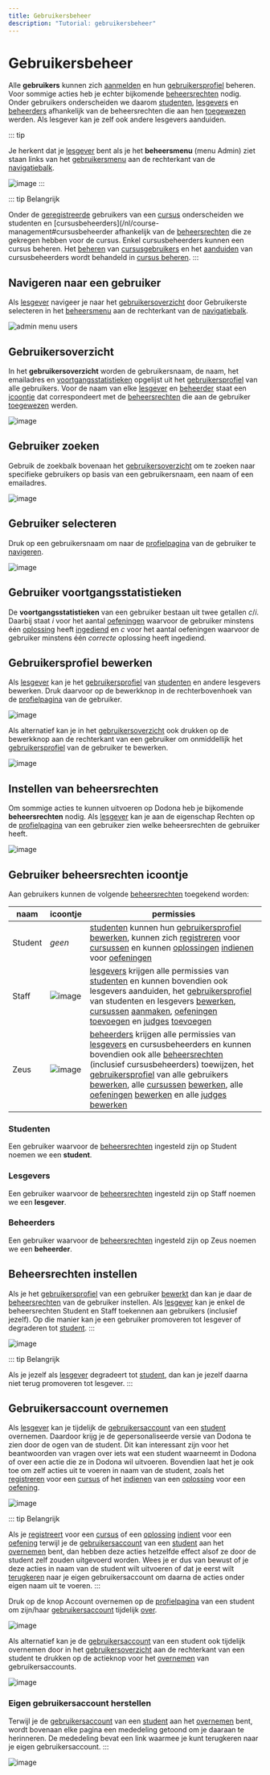 ```yaml
---
title: Gebruikersbeheer
description: "Tutorial: gebruikersbeheer"
---
```


# Gebruikersbeheer

Alle **gebruikers** kunnen zich
[aanmelden](/nl/for-students#aanmelden) en hun
[gebruikersprofiel](/nl/for-students#gebgruikersprofiel) beheren. Voor sommige acties heb je echter bijkomende
[beheersrechten](#beheersrechten) nodig.
Onder gebruikers onderscheiden we daarom
[studenten](#studenten),
[lesgevers](#lesgevers) en
[beheerders](#beheerders) afhankelijk van
de beheersrechten die aan hen
[toegewezen](#beheersrechten-instellen)
werden. Als lesgever kan je zelf ook andere lesgevers aanduiden.

::: tip

Je herkent dat je [lesgever](#lesgevers) bent als je het **beheersmenu** (menu <span class="guilabel">Admin</span>) ziet staan links van het
[gebruikersmenu](/nl/for-students#gebruikersmenu) aan de
rechterkant van de [navigatiebalk](/nl/for-students#navigatiebalk).

![image](./staff.admin_menu.nl.png)
:::

::: tip Belangrijk

Onder de [geregistreerde](/nl/for-students#cursus-registreren) gebruikers van een [cursus](/nl/course-management#cursus) onderscheiden we studenten en
[cursusbeheerders](/nl/course-management#cursusbeheerder
afhankelijk van de [beheersrechten](#beheersrechten) die ze gekregen hebben voor de cursus. Enkel
cursusbeheerders kunnen een cursus beheren. Het
[beheren](/nl/course-management#cursusgebruikers-beheren) van
[cursusgebruikers](/nl/course-management#cursusgebruiker) en
het [aanduiden](/nl/course-management#cursusbeheerders-aanduiden) van cursusbeheerders wordt behandeld in
[cursus beheren](/nl/course-management).
:::

## Navigeren naar een gebruiker

Als [lesgever](#lesgevers) navigeer je naar
het [gebruikersoverzicht](#gebruikersoverzicht) door <span class="guilabel">Gebruikers</span>te
selecteren in het [beheersmenu](#beheersmenu) aan de rechterkant van de
[navigatiebalk](/nl/for-students#navigatiabalk).

![admin menu users](./staff.admin_menu_users.nl.png)

## Gebruikersoverzicht
In het **gebruikersoverzicht** worden de gebruikersnaam, de naam, het
emailadres en
[voortgangsstatistieken](#voortgangsstatistieken) opgelijst uit het
[gebruikersprofiel](/nl/for-students#gebruikersprofiel)
van alle gebruikers. Voor de naam van elke [lesgever](#lesgevers) en [beheerder](#beheerders)
staat een
[icoontje](#gebruikers-beheersrechten-icoontje) dat correspondeert met de
[beheersrechten](#beheersrechten) die aan
de gebruiker [toegewezen](#beheersrechten-instellen) werden.

![image](./staff.users.nl.png)

## Gebruiker zoeken
Gebruik de zoekbalk bovenaan het
[gebruikersoverzicht](#gebruikersoverzicht) om te zoeken naar specifieke gebruikers op basis van een
gebruikersnaam, een naam of een emailadres.

![image](./staff.users_filtered.nl.png)

## Gebruiker selecteren
Druk op een gebruikersnaam om naar de
[profielpagina](/nl/for-students#profielpagina) van de
gebruiker te [navigeren](#gebruiker-navigeren).

![image](./staff.users_filtered_link.nl.png)

## Gebruiker voortgangsstatistieken
De **voortgangsstatistieken** van een gebruiker bestaan uit twee
getallen $c/i$. Daarbij staat $i$ voor het aantal
[oefeningen](/nl/for-students#oefening) waarvoor de
gebruiker minstens één [oplossing](/nl/for-students#oplossing) heeft [ingediend](/nl/for-students#oplossing-indienen) en $c$ voor het aantal oefeningen waarvoor de gebruiker
minstens één *correcte* oplossing heeft ingediend.


## Gebruikersprofiel bewerken


Als [lesgever](#lesgevers) kan je het
[gebruikersprofiel](/nl/for-students#gebruikersprofiel)
van [studenten](#studenten) en andere
lesgevers bewerken. Druk daarvoor op de bewerkknop in de
rechterbovenhoek van de
[profielpagina](/nl/for-students#profielpagina) van de
gebruiker.

![image](./staff.user_edit_link.nl.png)

Als alternatief kan je in het
[gebruikersoverzicht](#gebruikersoverzicht) ook drukken op de bewerkknop aan de rechterkant van een
gebruiker om onmiddellijk het
[gebruikersprofiel](/nl/for-students#gebruikersprofiel)
van de gebruiker te bewerken.

![image](./staff.users_filtered_edit_link.nl.png)

## Instellen van beheersrechten

Om sommige acties te kunnen uitvoeren op Dodona heb je bijkomende
**beheersrechten** nodig. Als [lesgever](#lesgevers) kan je aan de eigenschap <span class="guilabel">Rechten</span> op de [profielpagina](/nl/for-students#profielpagina) van een gebruiker zien welke beheersrechten de gebruiker
heeft.

![image](./staff.user_edit_permission.nl.png)

## Gebruiker beheersrechten icoontje
Aan gebruikers kunnen de volgende
[beheersrechten](#beheersrechten)
toegekend worden:

 | naam                                          | icoontje                                |permissies|
 | ----------------------------------------------|-----------------------------------------|----------|
 | <span class="guilabel">Student</span>|   *geen*|                                  [studenten](#studenten) kunnen hun [gebruikersprofiel](/nl/for-students#gebruikersprofiel) [bewerken](/nl/for-students#gebruikersprofiel-bewerken), kunnen zich [registreren](/nl/for-students#cursus-registreren) voor [cursussen](/nl/course-management#cursus) en kunnen [oplossingen](/nl/for-students#oplossing) [indienen](/nl/for-students#oplossing-indienen) voor [oefeningen](/nl/for-students#oefening)|
 |<span class="guilabel">Staff</span>|     ![image](../../../images/role_icons/staff.png)|   [lesgevers](#lesgevers) krijgen alle permissies van [studenten](#studenten) en kunnen bovendien ook lesgevers aanduiden, het [gebruikersprofiel](/nl/for-students#gebruikersprofiel) van studenten en lesgevers [bewerken](/nl/for-students#gebruikersprofiel-bewerken), [cursussen](/nl/course-management#cursus) [aanmaken](/nl/course-management#cursus-aanmaken), [oefeningen](/nl/for-students#oefening) [toevoegen](/nl/course-management#oefening-toevoegen) en [judges](/nl/for-students#judge) [toevoegen](/nl/creating-a-judge)|
 |<span class="guilabel">Zeus</span>|      ![image](../../../images/role_icons/zeus.png)|    [beheerders](#beheerders) krijgen alle permissies van [lesgevers](#lesgevers) en cursusbeheerders en kunnen bovendien ook alle [beheersrechten](#beheersrechten) (inclusief cursusbeheerders) toewijzen, het [gebruikersprofiel](/nl/for-students#gebruikersprofiel) van alle gebruikers [bewerken](/nl/for-students#gebruikersprofiel-bewerken), alle [cursussen](/nl/course-management#cursus) [bewerken](/nl/course-management#cursus-bewerken), alle [oefeningen](/nl/for-students#oefening) [bewerken](/nl/course-management#oefening-bewerken) en alle [judges](/nl/for-students#judge) [bewerken](/nl/judges#judge-bewerken)

### Studenten
Een gebruiker waarvoor de
[beheersrechten](#beheersrechten)
ingesteld zijn op <span class="guilabel">Student</span> noemen we
een **student**. 
### Lesgevers
Een gebruiker waarvoor de [beheersrechten](#beheersrechten) ingesteld zijn
op <span class="guilabel">Staff</span> noemen we een
**lesgever**.
### Beheerders
Een gebruiker waarvoor de [beheersrechten](#beheersrechten) ingesteld zijn
op <span class="guilabel">Zeus</span> noemen we een
**beheerder**.

## Beheersrechten instellen
Als je het [gebruikersprofiel](/nl/for-students#gebruikersprofiel) van een gebruiker
[bewerkt](/nl/for-students#gebruikersprofiel-bewerken) dan
kan je daar de [beheersrechten](#beheersrechten) van de gebruiker instellen. Als
[lesgever](#lesgevers) kan je enkel de
beheersrechten <span class="guilabel">Student</span> en
<span class="guilabel">Staff</span> toekennen aan gebruikers
(inclusief jezelf). Op die manier kan je een gebruiker promoveren tot
lesgever of degraderen tot [student](#studenten).
:::

![image](./staff.user_edit_permission.nl.png)

::: tip Belangrijk

Als je jezelf als [lesgever](#lesgevers)
degradeert tot [student](#studenten), dan
kan je jezelf daarna niet terug promoveren tot lesgever.
:::

## Gebruikersaccount overnemen

Als [lesgever](#lesgevers) kan je tijdelijk
de [gebruikersaccount](/nl/for-students#gebruikersaccount)
van een [student](#studenten) overnemen.
Daardoor krijg je de gepersonaliseerde versie van Dodona te zien door de
ogen van de student. Dit kan interessant zijn voor het beantwoorden van
vragen over iets wat een student waarneemt in Dodona of over een actie
die ze in Dodona wil uitvoeren. Bovendien laat het je ook toe om zelf
acties uit te voeren in naam van de student, zoals het
[registreren](/nl/for-students#cursus-registreren) voor
een [cursus](/nl/course-management#cursus) of het
[indienen](/nl/for-students#oplossing-indienen) van een
[oplossing](/nl/for-students#oplossing) voor een
[oefening](/nl/for-students#oefening).

![image](./staff.impersonating.nl.png)

::: tip Belangrijk

Als je [registreert](/nl/for-students#cursus-registreren)
voor een [cursus](/nl/course-management#cursus) of een
[oplossing](/nl/for-students#oplossing)
[indient](/nl/for-students#oplossing-indienen) voor een
[oefening](/nl/for-students#oefening) terwijl je de
[gebruikersaccount](/nl/for-students#gebruikersaccount)
van een [student](#studenten) aan het
[overnemen](#gebruikersaccount-overnemen)
bent, dan hebben deze acties hetzelfde effect alsof ze door de student
zelf zouden uitgevoerd worden. Wees je er dus van bewust of je deze
acties in naam van de student wilt uitvoeren of dat je eerst wilt
[terugkeren](#eigen-gebruikersaccount-herstellen) naar je eigen gebruikersaccount om daarna de acties onder
eigen naam uit te voeren.
:::

Druk op de knop <span class="guilabel">Account overnemen</span>
op de [profielpagina](/nl/for-students#profielpagina) van
een student om zijn/haar
[gebruikersaccount](/nl/for-students#gebruikersaccount)
tijdelijk
[over](#gebruikersaccount-overnemen).

![image](./staff.user_impersonate_link.nl.png)

Als alternatief kan je de
[gebruikersaccount](/nl/for-students#gebruikersaccount)
van een student ook tijdelijk overnemen door in het
[gebruikersoverzicht](#gebruikersoverzicht) aan de rechterkant van een student te drukken op de
actieknop voor het
[overnemen](#gebruikersaccount-overnemen)
van gebruikersaccounts.

![image](./staff.users_filtered_impersonate_link.nl.png)

### Eigen gebruikersaccount herstellen
Terwijl je de [gebruikersaccount](/nl/for-students#gebruikersaccount) van een [student](#studenten)
aan het [overnemen](#gebruikersaccount-overnemen) bent, wordt bovenaan elke pagina een mededeling getoond om
je daaraan te herinneren. De mededeling bevat een link waarmee je kunt
terugkeren naar je eigen gebruikersaccount.
:::

![image](./staff.stop_impersonating_link.nl.png)
